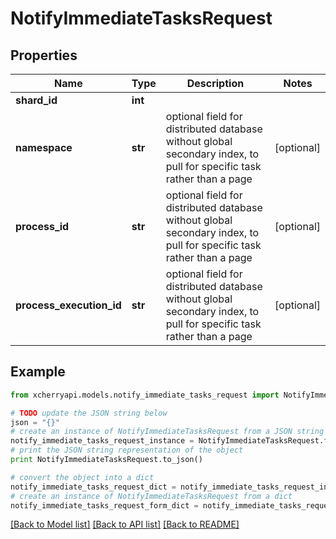 # NotifyImmediateTasksRequest


## Properties
Name | Type | Description | Notes
------------ | ------------- | ------------- | -------------
**shard_id** | **int** |  | 
**namespace** | **str** | optional field for distributed database without global secondary index, to pull for specific task rather than a page | [optional] 
**process_id** | **str** | optional field for distributed database without global secondary index, to pull for specific task rather than a page | [optional] 
**process_execution_id** | **str** | optional field for distributed database without global secondary index, to pull for specific task rather than a page | [optional] 

## Example

```python
from xcherryapi.models.notify_immediate_tasks_request import NotifyImmediateTasksRequest

# TODO update the JSON string below
json = "{}"
# create an instance of NotifyImmediateTasksRequest from a JSON string
notify_immediate_tasks_request_instance = NotifyImmediateTasksRequest.from_json(json)
# print the JSON string representation of the object
print NotifyImmediateTasksRequest.to_json()

# convert the object into a dict
notify_immediate_tasks_request_dict = notify_immediate_tasks_request_instance.to_dict()
# create an instance of NotifyImmediateTasksRequest from a dict
notify_immediate_tasks_request_form_dict = notify_immediate_tasks_request.from_dict(notify_immediate_tasks_request_dict)
```
[[Back to Model list]](../README.md#documentation-for-models) [[Back to API list]](../README.md#documentation-for-api-endpoints) [[Back to README]](../README.md)


